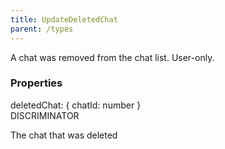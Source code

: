 ```yaml
---
title: UpdateDeletedChat
parent: /types
---
```


A chat was removed from the chat list. User-only.

### Properties

<div class="flex flex-col gap-3"><div><div class="flex gap-2"><div class="font-mono p" id="p_deletedChat" data-anchor><span class="font-bold">deletedChat</span><span class="opacity-50">:</span> <span class="font-mono">{ <span class="font-bold">chatId</span><span class="opacity-50">:</span> <span>number</span> }</span></div><div class="flex items-center"><div class="bg-dbt px-1.5 rounded-md select-none text-fgt text-[10px]">DISCRIMINATOR</div></div></div><div class="pl-3"><div class="no-margin">

The chat that was deleted

</div></div></div></div>

